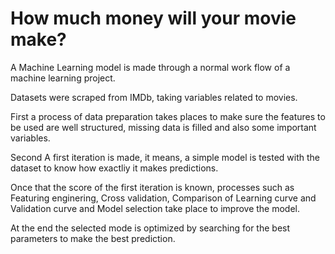 # How much money will your movie make?

A Machine Learning model is made through a normal work flow of a machine learning project.

Datasets were scraped from IMDb, taking variables related to movies. 

First a process of data preparation takes places to make sure the features to be used are well structured, missing data is filled and also some important variables. 

Second A first iteration is made, it means, a simple model is tested with the dataset to know how exactliy it makes predictions.

Once that the score of the first iteration is known, processes such as Featuring enginering, Cross validation, Comparison of Learning curve and Validation curve and Model selection take place to improve the model.

At the end the selected mode is optimized by searching for the best parameters to make the best prediction.
